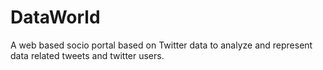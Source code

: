 DataWorld
=========

A web based socio portal based on Twitter data to analyze and represent data related tweets and twitter users.

